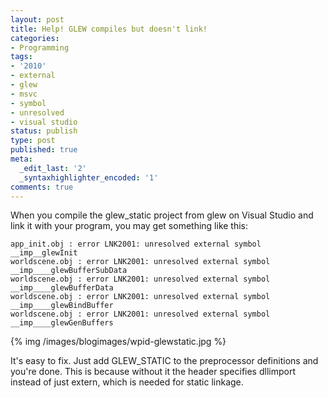 ```yaml
---
layout: post
title: Help! GLEW compiles but doesn't link!
categories:
- Programming
tags:
- '2010'
- external
- glew
- msvc
- symbol
- unresolved
- visual studio
status: publish
type: post
published: true
meta:
  _edit_last: '2'
  _syntaxhighlighter_encoded: '1'
comments: true
---
```

When you compile the glew_static project from glew on Visual Studio and link it with your program, you may get something like this:

```
app_init.obj : error LNK2001: unresolved external symbol __imp__glewInit
worldscene.obj : error LNK2001: unresolved external symbol __imp____glewBufferSubData
worldscene.obj : error LNK2001: unresolved external symbol __imp____glewBufferData
worldscene.obj : error LNK2001: unresolved external symbol __imp____glewBindBuffer
worldscene.obj : error LNK2001: unresolved external symbol __imp____glewGenBuffers
```

{% img /images/blogimages/wpid-glewstatic.jpg %}

It's easy to fix. Just add GLEW_STATIC to the preprocessor definitions and you're done. This is because without it the header specifies dllimport instead of just extern, which is needed for static linkage.
